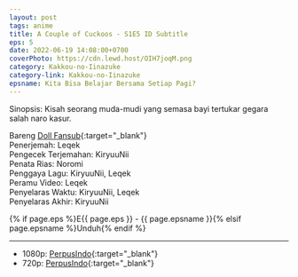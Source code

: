 ```yaml
---
layout: post
tags: anime
title: A Couple of Cuckoos - S1E5 ID Subtitle
eps: 5
date: 2022-06-19 14:08:00+0700
coverPhoto: https://cdn.lewd.host/OIH7joqM.png
category: Kakkou-no-Iinazuke
category-link: Kakkou-no-Iinazuke
epsname: Kita Bisa Belajar Bersama Setiap Pagi?
---
```


Sinopsis: Kisah seorang muda-mudi yang semasa bayi tertukar gegara salah naro kasur.

Bareng [Doll Fansub](https://www.perpusindo.info/user/Leqek){:target="_blank"}<br>
Penerjemah: Leqek<br>
Pengecek Terjemahan: KiryuuNii<br>
Penata Rias: Noromi<br>
Penggaya Lagu: KiryuuNii, Leqek<br>
Peramu Video: Leqek<br>
Penyelaras Waktu: KiryuuNii, Leqek<br>
Penyelaras Akhir: KiryuuNii<br>

{% if page.eps %}E{{ page.eps }} - {{ page.epsname }}{% elsif page.epsname %}Unduh{% endif %}

---
- 1080p: [PerpusIndo](https://www.perpusindo.info/berkas/qkejqaIJ){:target="_blank"}<br>
- 720p: [PerpusIndo](https://www.perpusindo.info/berkas/KyOcuEbs){:target="_blank"}
